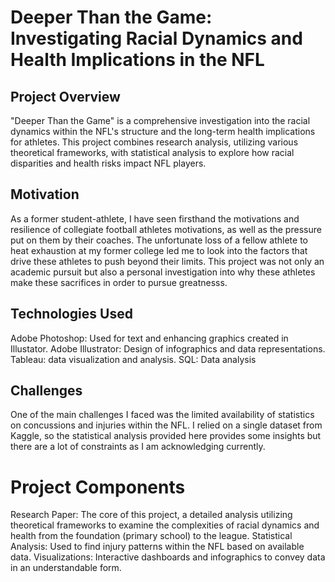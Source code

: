 # Deeper Than the Game: Investigating Racial Dynamics and Health Implications in the NFL
## Project Overview
"Deeper Than the Game" is a comprehensive investigation into the racial dynamics within the NFL's structure and the long-term health implications for athletes. This project combines research analysis, utilizing various theoretical frameworks, with statistical analysis to explore how racial disparities and health risks impact NFL players.
## Motivation
As a former student-athlete, I have seen firsthand the motivations and resilience of collegiate football athletes motivations, as well as the pressure put on them by their coaches. The unfortunate loss of a fellow athlete to heat exhaustion at my former college led me to look into the factors that drive these athletes to  push beyond their limits. This project was not only an academic pursuit but also a personal investigation into why these athletes make these sacrifices in order to pursue greatnesss.
## Technologies Used
Adobe Photoshop: Used for text and enhancing graphics created in Illustator.
Adobe Illustrator: Design of infographics and data representations. 
Tableau: data visualization and analysis. 
SQL: Data analysis 
## Challenges
One of the main challenges I faced was the limited availability of statistics on concussions and injuries within the NFL. I relied on a single dataset from Kaggle, so the statistical analysis provided here provides some insights but there are a lot of constraints as I am acknowledging currently.
# Project Components
Research Paper: The core of this project, a detailed analysis utilizing theoretical frameworks to examine the complexities of racial dynamics and health from the foundation (primary school) to the league. 
Statistical Analysis: Used to find injury patterns within the NFL based on available data.
Visualizations: Interactive dashboards and infographics to convey data in an understandable form.
